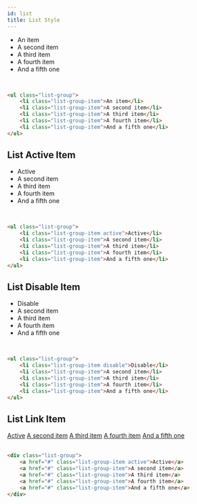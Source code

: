 ```yaml
---
id: list
title: List Style
---
```


<ul className="list-group">
    <li className="list-group-item">An item</li>
    <li className="list-group-item">A second item</li>
    <li className="list-group-item">A third item</li>
    <li className="list-group-item">A fourth item</li>
    <li className="list-group-item">And a fifth one</li>
</ul>
<br />

```html
<ul class="list-group">
    <li class="list-group-item">An item</li>
    <li class="list-group-item">A second item</li>
    <li class="list-group-item">A third item</li>
    <li class="list-group-item">A fourth item</li>
    <li class="list-group-item">And a fifth one</li>
</ul>
```

## List Active Item
<ul className="list-group">
    <li className="list-group-item active">Active</li>
    <li className="list-group-item">A second item</li>
    <li className="list-group-item">A third item</li>
    <li className="list-group-item">A fourth item</li>
    <li className="list-group-item">And a fifth one</li>
</ul>
<br />

```html
<ul class="list-group">
    <li class="list-group-item active">Active</li>
    <li class="list-group-item">A second item</li>
    <li class="list-group-item">A third item</li>
    <li class="list-group-item">A fourth item</li>
    <li class="list-group-item">And a fifth one</li>
</ul>
```

## List Disable Item
<ul className="list-group">
    <li className="list-group-item disable">Disable</li>
    <li className="list-group-item">A second item</li>
    <li className="list-group-item">A third item</li>
    <li className="list-group-item">A fourth item</li>
    <li className="list-group-item">And a fifth one</li>
</ul>
<br />

```html
<ul class="list-group">
    <li class="list-group-item disable">Disable</li>
    <li class="list-group-item">A second item</li>
    <li class="list-group-item">A third item</li>
    <li class="list-group-item">A fourth item</li>
    <li class="list-group-item">And a fifth one</li>
</ul>
```

## List Link Item
<div className="list-group">
    <a href="#" className="list-group-item active">Active</a>
    <a href="#" className="list-group-item">A second item</a>
    <a href="#" className="list-group-item">A third item</a>
    <a href="#" className="list-group-item">A fourth item</a>
    <a href="#" className="list-group-item">And a fifth one</a>
</div>
<br />

```html
<div class="list-group">
    <a href="#" class="list-group-item active">Active</a>
    <a href="#" class="list-group-item">A second item</a>
    <a href="#" class="list-group-item">A third item</a>
    <a href="#" class="list-group-item">A fourth item</a>
    <a href="#" class="list-group-item">And a fifth one</a>
</div>
```
